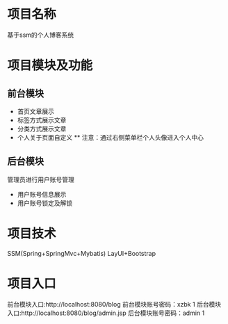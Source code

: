 # 项目名称
基于ssm的个人博客系统
# 项目模块及功能
## 前台模块
* 首页文章展示
* 标签方式展示文章
* 分类方式展示文章
* 个人关于页面自定义
** 注意：通过右侧菜单栏个人头像进入个人中心
## 后台模块
管理员进行用户账号管理
* 用户账号信息展示
* 用户账号锁定及解锁
# 项目技术
SSM(Spring+SpringMvc+Mybatis)
LayUI+Bootstrap
# 项目入口
前台模块入口:http://localhost:8080/blog
前台模块账号密码：xzbk    1
后台模块入口:http://localhost:8080/blog/admin.jsp
后台模块账号密码：admin   1
